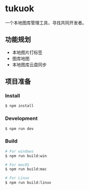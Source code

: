 # tukuok

一个本地图库管理工具，寻找共同开发者。

## 功能规划
- 本地图片打标签
- 图库地图
- 本地图库云盘同步

## 项目准备

### Install

```bash
$ npm install
```

### Development

```bash
$ npm run dev
```

### Build

```bash
# For windows
$ npm run build:win

# For macOS
$ npm run build:mac

# For Linux
$ npm run build:linux
```
